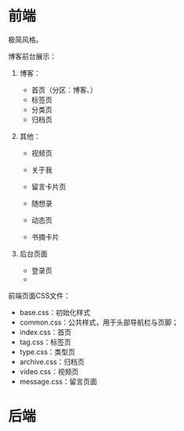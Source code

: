 # 前端

极简风格。

博客前台展示：

1. 博客：

   - 首页（分区：博客、）
   - 标签页
   - 分类页
   - 归档页

2. 其他：

   - 视频页
   - 关于我
   - 留言卡片页

   - 随想录
   - 动态页
   - 书摘卡片

3. 后台页面

   - 登录页
   - 

前端页面CSS文件：

- base.css：初始化样式
- common.css：公共样式，用于头部导航栏与页脚；
- index.css：首页
- tag.css：标签页
- type.css：类型页
- archive.css：归档页
- video.css：视频页
- message.css：留言页面

# 后端